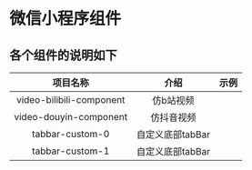 # 微信小程序组件

## 各个组件的说明如下

|         项目名称         |       介绍       | 示例 |
| :----------------------: | :--------------: | :--: |
| video-bilibili-component |    仿b站视频     |      |
|  video-douyin-component  |    仿抖音视频    |      |
|     tabbar-custom-0      | 自定义底部tabBar |      |
|     tabbar-custom-1      | 自定义底部tabBar |      |

